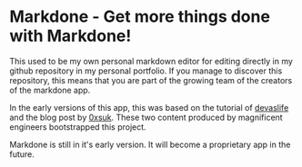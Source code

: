# Markdone - Get more things done with Markdone!

This used to be my own personal markdown editor for editing directly in my
github repository in my personal portfolio. If you manage to discover this
repository, this means that you are part of the growing team of the
creators of the markdone app.

In the early versions of this app, this was based on the tutorial of
[devaslife] and the blog post by [0xsuk]. These two content produced
by magnificent engineers bootstrapped this project.

Markdone is still in it's early version. It will become a proprietary app in
the future.



[devaslife]: https://www.youtube.com/watch?v=gxBis8EgoAg
[0xsuk]: https://0xsuk.github.io/posts/2022-03-25-build-your-own-markdown-editor-with-react.js-and-codemirror-6/
